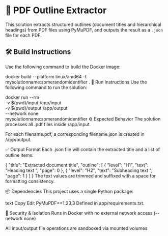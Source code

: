 # 🧠 PDF Outline Extractor

This solution extracts structured outlines (document titles and hierarchical headings) from PDF files using PyMuPDF, and outputs the result as a `.json` file for each PDF.





## 🛠️ Build Instructions

Use the following command to build the Docker image:

docker build --platform linux/amd64 -t mysolutionname:somerandomidentifier .
🚀 Run Instructions
Use the following command to run the solution:

docker run --rm \
  -v $(pwd)/input:/app/input \
  -v $(pwd)/output:/app/output \
  --network none \
  mysolutionname:somerandomidentifier
⚙️ Expected Behavior
The solution processes all .pdf files inside /app/input.

For each filename.pdf, a corresponding filename.json is created in /app/output.

✅ Output Format
Each .json file will contain the extracted title and a list of outline items:

{
  "title": "Extracted document title",
  "outline": [
    {
      "level": "H1",
      "text": "Heading text ",
      "page": 0
    },
    {
      "level": "H2",
      "text": "Subheading text ",
      "page": 1
    }
  ]
}
The text values are trimmed and suffixed with a space for formatting consistency.

📦 Dependencies
This project uses a single Python package:

text
Copy
Edit
PyMuPDF==1.23.3
Defined in app/requirements.txt.

🔐 Security & Isolation
Runs in Docker with no external network access (--network none)

All input/output file operations are sandboxed via mounted volumes